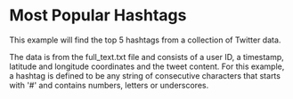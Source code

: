 # Most Popular Hashtags
This example will find the top 5 hashtags from a collection of Twitter data.

The data is from the full_text.txt file and consists of a user ID, a timestamp, latitude and longitude coordinates and the tweet content.  For this example, a hashtag is defined to be any string of consecutive characters that starts with '#' and contains numbers, letters or underscores.
